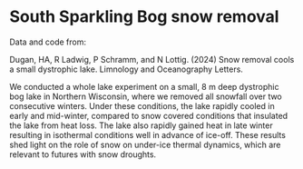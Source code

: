 # South Sparkling Bog snow removal

Data and code from:

Dugan, HA, R Ladwig, P Schramm, and N Lottig. (2024) Snow removal cools a small dystrophic lake. Limnology and Oceanography Letters. 

We conducted a whole lake experiment on a small, 8 m deep dystrophic bog lake in Northern Wisconsin, where we removed all snowfall over two consecutive winters. Under these conditions, the lake rapidly cooled in early and mid-winter, compared to snow covered conditions that insulated the lake from heat loss. The lake also rapidly gained heat in late winter resulting in isothermal conditions well in advance of ice-off. These results shed light on the role of snow on under-ice thermal dynamics, which are relevant to futures with snow droughts. 

